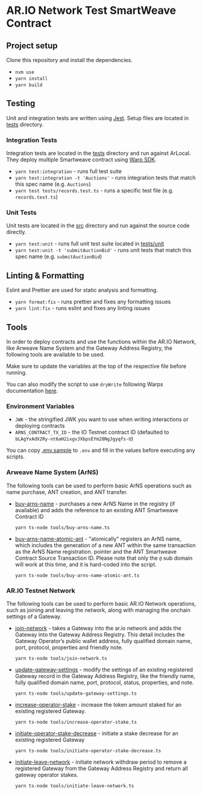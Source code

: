 # AR.IO Network Test SmartWeave Contract

## Project setup

Clone this repository and install the dependencies.

- `nvm use`
- `yarn install`
- `yarn build`

## Testing

Unit and integration tests are written using [Jest]. Setup files are located in [tests] directory.

### Integration Tests

Integration tests are located in the [tests] directory and run against ArLocal. They deploy multiple Smartweave contract using [Warp SDK].

- `yarn test:integration` - runs full test suite
- `yarn test:integration -t 'Auctions'` - runs integration tests that match this spec name (e.g. `Auctions`)
- `yarn test tests/records.test.ts` - runs a specific test file (e.g. `records.test.ts`)

### Unit Tests

Unit tests are located in the [src] directory and run against the source code directly.

- `yarn test:unit` - runs full unit test suite located in [tests/unit]
- `yarn test:unit -t 'submitAuctionBid'` - runs unit tests that match this spec name (e.g. `submitAuctionBid`)

## Linting & Formatting

Eslint and Prettier are used for static analysis and formatting.

- `yarn format:fix` - runs prettier and fixes any formatting issues
- `yarn lint:fix` - runs eslint and fixes any linting issues

## Tools

In order to deploy contracts and use the functions within the AR.IO Network, like Arweave Name System and the Gateway Address Registry, the following tools are available to be used.

Make sure to update the variables at the top of the respective file before running.

You can also modify the script to use `dryWrite` following Warps documentation [here](https://academy.warp.cc/docs/sdk/basic/contract-methods#drywrite).

### Environment Variables

- `JWK` - the stringified JWK you want to use when writing interactions or deploying contracts
- `ARNS_CONTRACT_TX_ID` - the IO Testnet contract ID (defaulted to `bLAgYxAdX2Ry-nt6aH2ixgvJXbpsEYm28NgJgyqfs-U`)

You can copy [.env.sample](./env.sample) to `.env` and fill in the values before executing any scripts.

### Arweave Name System (ArNS)

The following tools can be used to perform basic ArNS operations such as name purchase, ANT creation, and ANT transfer.

- [buy-arns-name] - purchases a new ArNS Name in the registry (if available) and adds the reference to an existing ANT Smartweave Contract ID

  ```shell
  yarn ts-node tools/buy-arns-name.ts
  ```

- [buy-arns-name-atomic-ant] - "atomically" registers an ArNS name, which includes the generation of a new ANT within the same transaction as the ArNS Name registration.
  pointer and the ANT Smartweave Contract Source Transaction ID. Please note that only the `@` sub domain will work at this time, and it is hard-coded into the script.

  ```shell
  yarn ts-node tools/buy-arns-name-atomic-ant.ts
  ```

### AR.IO Testnet Network

The following tools can be used to perform basic AR.IO Network operations, such as joining and leaving the network, along with managing the onchain settings of a Gateway.

- [join-network] - takes a Gateway into the ar.io network and adds the Gateway into the Gateway Address Registry. This detail includes the Gateway Operator’s public wallet address, fully qualified domain name, port, protocol, properties and friendly note.

  ```shell
  yarn ts-node tools/join-network.ts
  ```

- [update-gateway-settings] - modify the settings of an existing registered Gateway record in the Gateway Address Registry, like the friendly name, fully qualified domain name, port, protocol, status, properties, and note.

  ```shell
  yarn ts-node tools/update-gateway-settings.ts
  ```

- [increase-operator-stake] - increase the token amount staked for an existing registered Gateway.

  ```shell
  yarn ts-node tools/increase-operator-stake.ts
  ```

- [initiate-operator-stake-decrease] - initiate a stake decrease for an existing registered Gateway

  ```shell
  yarn ts-node tools/initiate-operator-stake-decrease.ts
  ```

- [initiate-leave-network] - initiate network withdraw period to remove a registered Gateway from the Gateway Address Registry and return all gateway operator stakes.

  ```shell
  yarn ts-node tools/initiate-leave-network.ts
  ```

[join-network]: tools/join-network.ts
[update-gateway-settings]: tools/update-gateway-settings.ts
[increase-operator-stake]: tools/increase-operator-stake.ts
[initiate-operator-stake-decrease]: tools/initiate-operator-stake-decrease.ts
[initiate-leave-network]: tools/initiate-leave-network.ts
[buy-arns-name]: tools/buy-arns-name.ts
[buy-arns-name-atomic-ant]: /tools/buy-arns-name-atomic-ant.ts
[tests/unit]: /tests/unit
[src]: /src
[tests]: /tests
[Warp SDK]: https://github.com/warp-contracts/warp
[Jest]: https://jestjs.io/
